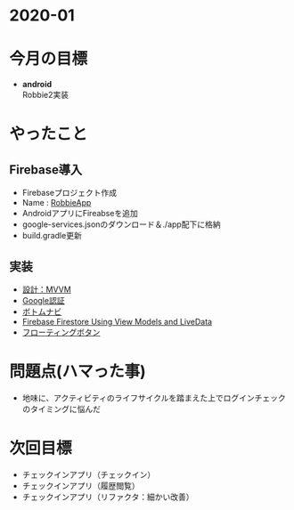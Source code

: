 # 2020-01

# 今月の目標
* **android**  
Robbie2実装

# やったこと
## Firebase導入
 * Firebaseプロジェクト作成
 * Name : [RobbieApp](https://console.firebase.google.com/u/1/project/robbieapp-5d360/overview)
 * AndroidアプリにFireabseを追加
 * google-services.jsonのダウンロード＆./app配下に格納
 * build.gradle更新

## 実装
 * [設計：MVVM](https://qiita.com/Tsutou/items/69a28ebbd69b69e51703)
 * [Google認証](https://firebase.google.com/docs/auth/android/google-signin?hl=ja)
 * [ボトムナビ](https://qiita.com/k_yamao/items/b201286573700f89e7c0)
 * [Firebase Firestore Using View Models and LiveData ](https://medium.com/@deepak140596/firebase-firestore-using-view-models-and-livedata-f9a012233917)
 * [フローティングボタン](https://developer.android.com/guide/topics/ui/floating-action-button?hl=ja)
 
# 問題点(ハマった事)
* 地味に、アクティビティのライフサイクルを踏まえた上でログインチェックのタイミングに悩んだ

# 次回目標
* チェックインアプリ（チェックイン）
* チェックインアプリ（履歴閲覧）
* チェックインアプリ（リファクタ：細かい改善）
